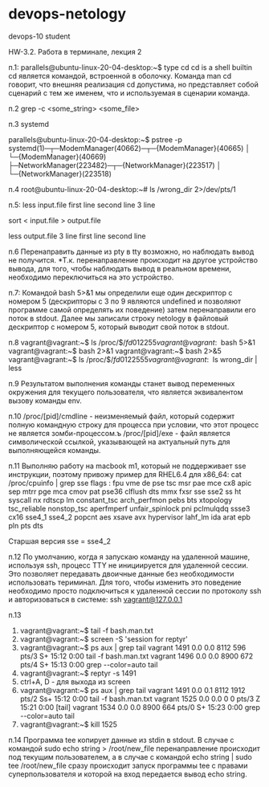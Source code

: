 # devops-netology
devops-10 student

HW-3.2. Работа в терминале, лекция 2

п.1:
parallels@ubuntu-linux-20-04-desktop:~$ type cd
cd is a shell builtin
cd является командой, встроенной в оболочку.
Команда man cd говорит, что внешняя реализация cd допустима, но представляет собой сценарий с тем же именем, что и используемая в сценарии команда.

п.2
grep -c <some_string> <some_file>

п.3
systemd

parallels@ubuntu-linux-20-04-desktop:~$ pstree -p
systemd(1)─┬─ModemManager(40662)─┬─{ModemManager}(40665)
           │                     └─{ModemManager}(40669)
           ├─NetworkManager(223482)─┬─{NetworkManager}(223517)
           │                        └─{NetworkManager}(223518)


п.4
root@ubuntu-linux-20-04-desktop:~# ls /wrong_dir 2>/dev/pts/1

п.5:
less input.file
first line
second line
3 line

sort < input.file > output.file

less output.file
3 line
first line
second line

п.6
Перенаправить данные из pty в tty возможно, но наблюдать вывод не получится.
*Т.к. перенаправление происходит на другое устройство вывода, для того, чтобы наблюдать вывод в реальном времени, необходимо переключиться на это устройство.

п.7:
Командой bash 5>&1 мы определили еще один дескриптор с номером 5 (дескрипторы с 3 по 9 являются undefined и позволяют программе самой определять их поведение) затем перенаправили его поток в stdout.
Далее мы записали строку netology в файловый дескриптор с номером 5, который выводит свой поток в stdout.

п.8
vagrant@vagrant:~$ ls /proc/$$/fd
0  1  2  255
vagrant@vagrant:~$ bash 5>&1
vagrant@vagrant:~$ bash 2>&1
vagrant@vagrant:~$ bash 2>&5
vagrant@vagrant:~$ ls /proc/$$/fd
0  1  2  255  5
vagrant@vagrant:~$ ls wrong_dir | less

п.9
Результатом выполнения команды станет вывод переменных окружения для текущего пользователя, что является эквивалентом вызову команды env.

п.10
/proc/[pid]/cmdline - неизменяемый файл, который содержит полную командную строку для процесса при условии, что этот процесс не является зомби-процессом.ъ
/proc/[pid]/exe - файл является символической ссылкой, указывающей на актуальный путь для выполняющейся команды.

п.11
Выполняю работу на macbook m1, который не поддерживает sse инструкции, поэтому привожу пример для RHEL6.4 для x86_64:
cat /proc/cpuinfo | grep sse
flags           : fpu vme de pse tsc msr pae mce cx8 apic sep mtrr pge mca cmov pat pse36 clflush dts mmx fxsr sse sse2 ss ht syscall nx rdtscp lm constant_tsc arch_perfmon pebs bts xtopology tsc_reliable nonstop_tsc aperfmperf unfair_spinlock pni pclmulqdq ssse3 cx16 sse4_1 sse4_2 popcnt aes xsave avx hypervisor lahf_lm ida arat epb pln pts dts

Старшая версия sse = sse4_2

п.12
По умолчанию, когда я запускаю команду на удаленной машине, используя ssh, процесс TTY не инициируется для удаленной сессии. Это позволяет передавать двоичные данные без необходимости использовать териминал. Для того, чтобы изменить это поведение необходимо просто подключиться к удаленной сессии по протоколу ssh и авторизоваться в системе:
ssh vagrant@127.0.0.1

п.13
1. vagrant@vagrant:~$ tail -f bash.man.txt
2. vagrant@vagrant:~$ screen -S 'session for reptyr'
3. vagrant@vagrant:~$ ps aux | grep tail
vagrant     1491  0.0  0.0   8112   596 pts/3    S+   15:12   0:00 tail -f bash.man.txt
vagrant     1496  0.0  0.0   8900   672 pts/4    S+   15:13   0:00 grep --color=auto tail
4. vagrant@vagrant:~$ reptyr -s 1491
5. ctrl+A, D - для выхода из screen
6. vagrant@vagrant:~$ ps aux | grep tail
vagrant     1491  0.0  0.1   8112  1912 pts/2    Ss+  15:12   0:00 tail -f bash.man.txt
vagrant     1525  0.0  0.0      0     0 pts/3    Z    15:21   0:00 [tail] <defunct>
vagrant     1534  0.0  0.0   8900   664 pts/0    S+   15:23   0:00 grep --color=auto tail
7. vagrant@vagrant:~$ kill 1525
  
п.14
Программа tee копирует данные из stdin в stdout. В случае с командой sudo echo string > /root/new_file перенаправление происходит под текущим пользователем, а в случае c командой echo string | sudo tee /root/new_file сразу происходит запуск программы tee с правами суперпользователя и которой на вход передается вывод echo string.

